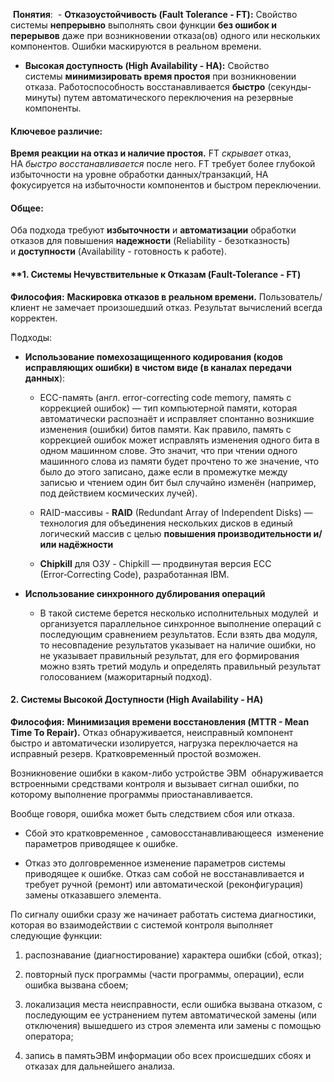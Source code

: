  **Понятия**:
 - **Отказоустойчивость (Fault Tolerance - FT):** Свойство системы **непрерывно** выполнять свои функции **без ошибок и перерывов** даже при возникновении отказа(ов) одного или нескольких компонентов. Ошибки маскируются в реальном времени. 
- **Высокая доступность (High Availability - HA):** Свойство системы **минимизировать время простоя** при возникновении отказа. Работоспособность восстанавливается **быстро** (секунды-минуты) путем автоматического переключения на резервные компоненты. 
#### Ключевое различие: 
**Время реакции на отказ и наличие простоя.** FT _скрывает_ отказ, HA _быстро восстанавливается_ после него. FT требует более глубокой избыточности на уровне обработки данных/транзакций, HA фокусируется на избыточности компонентов и быстром переключении.
#### Общее: 
Оба подхода требуют **избыточности** и **автоматизации** обработки отказов для повышения **надежности** (Reliability - безотказность) и **доступности** (Availability - готовность к работе).
#### **1. Системы Нечувствительные к Отказам (Fault-Tolerance - FT)

**Философия:** **Маскировка отказов в реальном времени.** Пользователь/клиент не замечает произошедший отказ. Результат вычислений всегда корректен.

Подходы:
- **Использование помехозащищенного кодирования (кодов исправляющих ошибки) в чистом виде (в каналах передачи данных**):
	- ECC-память (англ. error-correcting code memory, память с коррекцией ошибок) — тип компьютерной памяти, которая автоматически распознаёт и исправляет спонтанно возникшие изменения (ошибки) битов памяти.  Как правило, память с коррекцией ошибок может исправлять изменения одного бита в одном машинном слове. Это значит, что при чтении одного машинного слова из памяти будет прочтено то же значение, что было до этого записано, даже если в промежутке между записью и чтением один бит был случайно изменён (например, под действием космических лучей).
	
	- RAID-массивы - **RAID** (Redundant Array of Independent Disks) — технология для объединения нескольких дисков в единый логический массив с целью **повышения производительности и/или надёжности**
	
	- **Chipkill** для ОЗУ - Chipkill — продвинутая версия ECC (Error‑Correcting Code), разработанная IBM.
	
- **Использование синхронного дублирования операций**
	- В такой системе берется несколько исполнительных модулей  и организуется параллельное синхронное выполнение операций с последующим сравнением результатов. Если взять два модуля, то несовпадение результатов указывает на наличие ошибки, но не указывает правильный результат, для его формирования можно взять третий модуль и определять правильный результат голосованием (мажоритарный подход).

#### 2. **Системы Высокой Доступности (High Availability - HA)**

**Философия:** **Минимизация времени восстановления (MTTR - Mean Time To Repair).** Отказ обнаруживается, неисправный компонент быстро и автоматически изолируется, нагрузка переключается на исправный резерв. Кратковременный простой возможен.

Возникновение ошибки в каком-либо устройстве ЭВМ  обнаруживается встроенными средствами контроля и вызывает сигнал ошибки, по которому выполнение программы приостанавливается.

Вообще говоря, ошибка может быть следствием сбоя или отказа.
- Сбой это кратковременное , самовосстанавливающееся  изменение параметров  приводящее к ошибке.

- Отказ это долговременное изменение параметров системы приводящее к ошибке. Отказ сам собой не восстанавливается и требует ручной (ремонт) или автоматической (реконфигурация) замены отказавшего элемента.

По сигналу ошибки сразу же начинает работать система диагностики, которая во взаимодействии с системой контроля выполняет следующие функции:
1. распознавание (диагностирование) характера ошибки (сбой, отказ);

2. повторный пуск программы (части программы, операции), если ошибка вызвана сбоем;

3. локализация места неисправности, если ошибка вызвана отказом, с последующим ее устранением путем автоматической замены (или отключения) вышедшего из строя элемента или замены с помощью оператора;

4. запись в памятьЭВМ информации обо всех происшедших сбоях и отказах для дальнейшего анализа.


